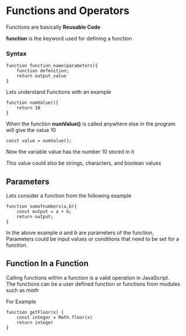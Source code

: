 # Functions and Operators 

Functions are basically **Reusable Code** <br>

**function** is the keyword used for defining a function

### Syntax
```
function function_name(parameters){
    function defenition;
    return output_value
}
```

Lets understand Functions with an example

```
function numValue(){
    return 10
}
```
When the function **numValue()** is called anywhere else in the program <br>
will give the value 10

```
const value = numValue();
```
Now the variable value has the number 10 stored in it 

This value could also be strings, characters, and boolean values

## Parameters 

Lets consider a function from the following example
```
function sumofnumbers(a,b){
    const output = a + b;
    return output;
}
```
In the above example *a* and *b* are parameters of the function, <br>
Parameters could be input values or conditions that need to be set for a function.

## Function In a Function

Calling functions within a function is a valid operation in JavaScript. <br>
The functions can be a user defined function or functions from modules such as *math*

For Example
```
function getFloor(x) {
    const integer = Math.floor(x)
    return integer
}
```